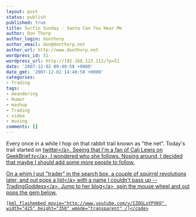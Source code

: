 ```yaml
---
layout: post
status: publish
published: true
title: Surfin Sunday - Santa Can You Hear Me
author: Don Thorp
author_login: donthorp
author_email: don@donthorp.net
author_url: http://www.donthorp.net
wordpress_id: 51
wordpress_url: http://192.168.123.112/?p=51
date: '2007-12-02 09:40:58 +0000'
date_gmt: '2007-12-02 14:40:58 +0000'
categories:
- Trading
tags:
- meandering
- Humor
- mashup
- Trading
- video
- musing
comments: []
---
```

<p>Every once in a while I hop on that rabbit trail known as "the net". Today's trail started on <a href="http:&#47;&#47;twitter.com&#47;donthorp">twitter<&#47;a>. Seeing that I'm a fan of <a href="http:&#47;&#47;geekbrief.tv">Cali Lewis on GeekBrief.tv<&#47;a>,   I wondered who she follows. Nosing around, I decided that maybe I should add some more people to follow.</p>
<p>On a whim I put "trader" in the search box, a couple of squirrel revolutions later, and out pops <a href="https:&#47;&#47;twitter.com&#47;tw&#47;search&#47;users?q=trade">a list<&#47;a> with a name I couldn't pass up -- <a href="https:&#47;&#47;twitter.com&#47;TradingGoddess">TradingGoddess<&#47;a>. Jump to <a href="http:&#47;&#47;tradinggoddess.blogspot.com&#47;">her blog<&#47;a>, spin the mouse wheel and out pops the gem below.</p>
<p><code>[kml_flashembed movie="http:&#47;&#47;www.youtube.com&#47;v&#47;IZOGLoYPVKQ" width="425" height="350" wmode="transparent" &#47;]<&#47;code></p>
